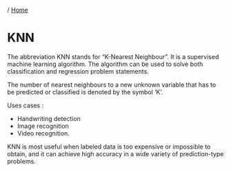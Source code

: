 / [Home](index.md)

# KNN

The abbreviation KNN stands for “K-Nearest Neighbour”. It is a supervised machine learning algorithm. The algorithm can be used to solve both classification and regression problem statements.

The number of nearest neighbours to a new unknown variable that has to be predicted or classified is denoted by the symbol ‘K’. 

Uses cases :
* Handwriting detection 
* Image recognition
* Video recognition.

KNN is most useful when labeled data is too expensive or impossible to obtain, and it can achieve high accuracy in a wide variety of prediction-type problems.
